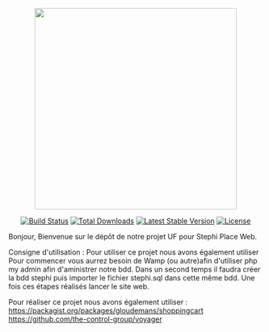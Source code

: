 <p align="center"><img src="https://res.cloudinary.com/dtfbvvkyp/image/upload/v1566331377/laravel-logolockup-cmyk-red.svg" width="400"></p>

<p align="center">
<a href="https://travis-ci.org/laravel/framework"><img src="https://travis-ci.org/laravel/framework.svg" alt="Build Status"></a>
<a href="https://packagist.org/packages/laravel/framework"><img src="https://poser.pugx.org/laravel/framework/d/total.svg" alt="Total Downloads"></a>
<a href="https://packagist.org/packages/laravel/framework"><img src="https://poser.pugx.org/laravel/framework/v/stable.svg" alt="Latest Stable Version"></a>
<a href="https://packagist.org/packages/laravel/framework"><img src="https://poser.pugx.org/laravel/framework/license.svg" alt="License"></a>
</p>

Bonjour, 
Bienvenue sur le dépôt de notre projet UF pour Stephi Place Web.

Consigne d'utilisation :
Pour utiliser ce projet nous avons également utiliser 
Pour commencer vous aurrez besoin de Wamp (ou autre)afin d'utiliser php my admin afin d'aministrer
notre bdd.
Dans un second temps il faudra créer la bdd stephi puis importer le fichier stephi.sql
dans cette même bdd.
Une fois ces étapes réalisés lancer le site web.
 
Pour réaliser ce projet nous avons également utiliser :
https://packagist.org/packages/gloudemans/shoppingcart
https://github.com/the-control-group/voyager